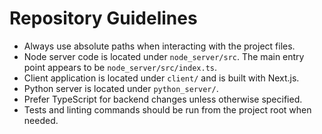 # Repository Guidelines

- Always use absolute paths when interacting with the project files.
- Node server code is located under `node_server/src`. The main entry point appears to be `node_server/src/index.ts`.
- Client application is located under `client/` and is built with Next.js.
- Python server is located under `python_server/`.
- Prefer TypeScript for backend changes unless otherwise specified.
- Tests and linting commands should be run from the project root when needed.